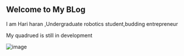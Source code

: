 ## Welcome to My BLog

I am Hari haran ,Undergraduate robotics student,budding entrepreneur

My quadrued is still in development




![image](https://user-images.githubusercontent.com/47359638/147635322-410d9a53-aaa7-4024-bfff-b440571a2160.png)





